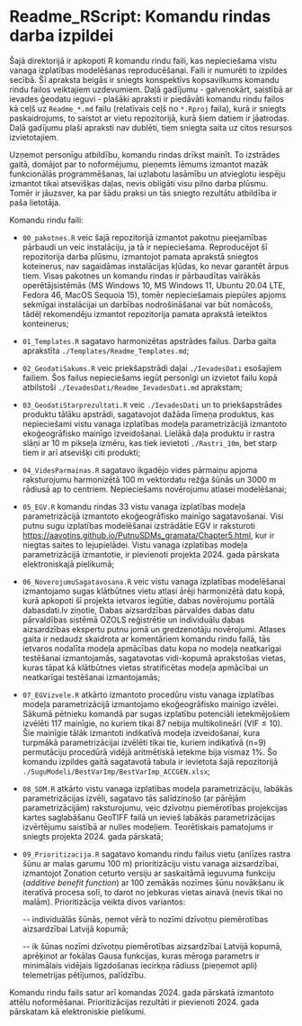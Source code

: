 # Readme_RScript: Komandu rindas darba izpildei

Šajā direktorijā ir apkopoti R komandu rindu faili, kas nepieciešama vistu vanaga 
izplatības modelēšanas reproducēšanai. Faili ir numurēti to izpildes secībā. 
Šī apraksta beigās ir sniegts konspektīvs kopsavilkums komandu rindu failos veiktajiem 
uzdevumiem. Daļā gadījumu - galvenokārt, saistībā ar ievades ģeodatu ieguvi - plašāki 
apraksti ir piedāvāti komandu rindu failos kā ceļš uz `Readme_*.md` failu (relatīvais 
ceļš no `*.Rproj` faila), kurā ir sniegts paskaidrojums, to saistot ar vietu repozitorijā, 
kurā šiem datiem ir jāatrodas. Daļā gadījumu plaši apraksti nav dublēti, tiem sniegta 
saita uz citos resursos izvietotajiem.

Uzņemot personīgu atbildību, komandu rindas drīkst mainīt. To izstrādes gaitā, 
domājot par to noformējumu, pieņemts lēmums izmantot mazāk funkcionālās 
programmēšanas, lai uzlabotu lasāmību un atvieglotu iespēju izmantot tikai 
atsevišķas daļas, nevis obligāti visu pilno darba plūsmu. Tomēr ir jāuzsver, ka 
par šādu praksi un tās sniegto rezultātu atbildība ir paša lietotāja.

Komandu rindu faili:

- `00_pakotnes.R` veic šajā repozitorijā izmantot pakotņu pieejamības pārbaudi un 
veic instalāciju, ja tā ir nepieciešama. Reproducējot šī repozitorija darba plūsmu, 
izmantojot pamata aprakstā sniegtos koteinerus, nav sagaidāmas instalācijas kļūdas, 
ko nevar garantēt ārpus tiem. Visas pakotnes un komandu rindas ir pārbaudītas 
vairākās operētājsistēmās (MS Windows 10, MS Windows 11, Ubuntu 20.04 LTE, Fedora 46, 
MacOS Sequoia 15), tomēr nepieciešamais piepūles apjoms sekmīgai 
instalācijai un darbības nodrošināšanai var būt nomācošs, tādēļ rekomendēju 
izmantot repozitorija pamata aprakstā ieteiktos konteinerus;

- `01_Templates.R` sagatavo harmonizētas apstrādes failus. Darba 
gaita aprakstīta `./Templates/Readme_Templates.md`;

- `02_GeodatiSakums.R` veic priekšapstrādi daļai `./IevadesDati` esošajiem failiem. 
Šos failus nepieciešams iegūt personīgi un izvietot failu kopā atbilstoši 
`./IevadesDati/Readme_IevadesDati.md` aprakstam;

- `03_GeodatiStarprezultati.R` veic `./IevadesDati` un to priekšapstrādes produktu 
tālāku apstrādi, sagatavojot dažāda līmeņa produktus, kas nepieciešami vistu vanaga 
izplatības modeļa parametrizācijā izmantoto ekoģeogrāfisko mainīgo izveidošanai. 
Lielākā daļa produktu ir rastra slāņi ar 10 m pikseļa izmēru, kas 
tiek ievietoti `./Rastri_10m`, bet starp tiem ir arī atsevišķi citi produkti;

- `04_VidesParmainas.R` sagatavo ikgadējo vides pārmaiņu apjoma raksturojumu 
harmonizētā 100 m vektordatu režģa šūnās un 3000 m rādiusā ap to centriem. 
Nepieciešams novērojumu atlasei modelēšanai;

- `05_EGV.R` komandu rindas 33 vistu vanaga izplatības modeļa parametrizācijā 
izmantoto ekoģeogrāfisko mainīgo sagatavošanai. Visi putnu sugu izplatības 
modelēšanai izstrādātie EGV ir raksturoti https://aavotins.github.io/PutnuSDMs_gramata/Chapter5.html, 
kur ir niegtas saites to lejupielādei. Vistu vanaga izplatības modeļa parametrizācijā 
izmantotie, ir pievienoti projekta 2024. gada pārskata elektroniskajā pielikumā;

- `06_NoverojumuSagatavosana.R` veic vistu vanaga izplatības modelēšanai izmantojamo 
sugas klātbūtnes vietu atlasi ārēji harmonizētā datu kopā, kurā apkopoti šī projekta 
ietvaros iegūtie, dabas novērojumu portālā dabasdati.lv ziņotie, Dabas aizsardzības 
pārvaldes dabas datu pārvaldības sistēmā OZOLS reģistrētie un individuālu dabas 
aizsardzības ekspertu putnu jomā un gredzenotāju novērojumi. Atlases gaita ir nedaudz 
skaidrota ar komentāriem komandu rindu failā, tās ietvaros nodalīta modeļa apmācības 
datu kopa no modeļa neatkarīgai testēšanai izmantojamās, sagatavotas vidi-kopumā 
aprakstošas vietas, kuras tāpat kā klātbūtnes vietas stratificētas modeļa apmācībai 
un neatkarīgai testēšanai izmantojamās;

- `07_EGVizvele.R` atkārto izmantoto procedūru vistu vanaga izplatības modeļa 
parametrizācijā izmantojamo ekoģeogrāfisko mainīgo izvēlei. Sākumā pētnieku komandā 
par sugas izplatību potenciāli ietekmējošiem izvēlēti 117 mainīgie, no kuriem 
tikai 87 nebija multikolineāri $(\text{VIF} \le 10)$. Šie mainīgie tālāk izmantoti 
indikatīvā modeļa izveidošanai, kura turpmākā parametrizācijai izvēlēti tikai tie, 
kuriem indikatīvā (n=9) permutāciju procedūrā vidējā aritmētiskā ietekme bija 
vismaz 1%. Šo komandu izpildes gaitā sagatavotā tabula ir ievietota šajā repozitorijā 
`./SuguModeli/BestVarImp/BestVarImp_ACCGEN.xlsx`;

- `08_SDM.R` atkārto vistu vanaga izplatības modeļa parametrizāciju, labākās 
parametrizācijas izvēli, sagatavo tās salīdzinošo (ar pārējām parametrizācijām) 
raksturojumu, veic dzīvotņu piemērotības projekcijas kartes saglabāšanu GeoTIFF failā 
un ievieš labākās parametrizācijas izvērtējumu saistībā ar nulles modeļiem. Teorētiskais 
pamatojums ir sniegts projekta 2024. gada pārskatā;

- `09_Prioritizacija.R` sagatavo komandu rindu failus vietu (anlīzes rastra šūnu 
ar malas garumu 100 m) prioritizāciju vistu vanaga aizsardzībai, izmantojot Zonation 
ceturto versiju ar saskaitāmā ieguvuma funkciju (*additive benefit function*) ar 100 
zemākās nozīmes šūnu novākšanu ik iteratīvā procesa solī, to darot no jebkuras 
vietas ainavā (nevis tikai no malām). Prioritizācija veikta divos variantos:

  -- individuālās šūnās, ņemot vērā to nozīmi dzīvotņu piemērotības aizsardzībai 
  Latvijā kopumā;
  
  -- ik šūnas nozīmi dzīvotņu piemērotības aizsardzībai Latvijā kopumā, aprēķinot 
  ar fokālas Gausa funkcijas, kuras mēroga parametrs ir minimālais vidējais 
  ligzdošanas iecirkņa rādiuss (pieņemot apli) telemetrijas pētījumos, palīdzību.
  
Komandu rindu fails satur arī komandas 2024. gada pārskatā izmantoto attēlu 
noformēšanai. Prioritizācijas rezultāti ir pievienoti 2024. gada pārskatam kā 
elektroniskie pielikumi.